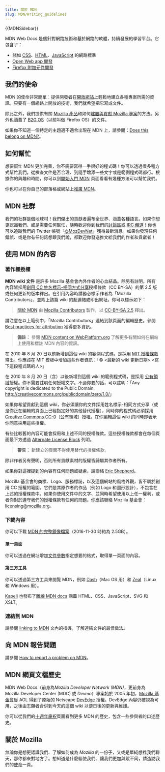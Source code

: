 ```yaml
---
title: 關於 MDN
slug: MDN/Writing_guidelines
---
```


{{MDNSidebar}}

MDN Web Docs 是個針對網路技術和基於網路的軟體，持續發展的學習平台。它包含了：

- 諸如 [CSS](/zh-TW/docs/CSS)、[HTML](/zh-TW/docs/HTML)、[JavaScript](/zh-TW/docs/JavaScript) 的網路標準
- [Open Web app 開發](/zh-TW/docs/Apps)
- [Firefox 附加元件開發](/zh-TW/docs/Add-ons)

## 我們的使命

MDN 的使命非常簡單：提供開發者在[開放網站](/zh-TW/docs/Web)上輕鬆地建立各種專案所需的資訊。只要有一個網路上開放的技術，我們就希望把它寫成文件。

除此之外，我們提供有關 [Mozilla 產品](/zh-TW/docs/Mozilla)和如何[建置與貢獻 Mozilla 專案](/zh-TW/docs/Mozilla)的方法。另外也涵蓋了 [B2G OS](/zh-TW/docs/Mozilla/B2G_OS)（以前叫做 Firefox OS）的文件。

如果你不知道一個特定的主題適不適合出現在 MDN 上，請參閱：[Does this belong on MDN?](/zh-TW/docs/Project:MDN/Contributing/Does_this_belong)。

## 如何幫忙

想要幫忙 MDN 更加完善，你不需要寫得一手很好的程式碼！你可以透過很多種方式幫忙我們，從檢查文件是否合理、到隨手增添一些文字或是範例程式碼都行。根據你的興趣和時間，你可以到[開始入門 MDN](/zh-TW/docs/MDN/Getting_started) 頁面看看有幾種方法可以幫忙我們。

你也可以在你自己的部落格或網站上[推廣 MDN](/zh-TW/docs/MDN/About/Promote)。

## MDN 社群

我們的社群是個地球村！我們傑出的貢獻者遍布全世界、涵蓋各種語言。如果你想更認識我們、或是需要任何幫忙，隨時歡迎你到我們的[討論區](https://discourse.mozilla-community.org/c/mdn)或 [IRC 頻道](irc://irc.mozilla.org#mdn)！你也可以追蹤我們的 Twitter 帳號「[@MozDevNet](http://twitter.com/MozDevNet)」獲得最新消息。如果你發現任何錯誤、或是你有任何話想跟我們說，都歡迎你發送推文給我們的作者和貢獻者！

## 使用 MDN 的內容

### 著作權授權

**MDN wiki 文件** 是許多 Mozilla 基金會內外作者的心血結晶。除另有註明，所有內容皆採用[創用 CC 姓名標示-相同方式分享](http://creativecommons.org/licenses/by-sa/2.5/)授權條款（CC BY-SA）的第 2.5 版或任何更新的版本釋出。在引用內容時請務必標示作者為「Mozilla Contributors」、並附上該篇 wiki 的超連結或印出網址。你可以標示如下：

> [關於 MDN](/zh-TW/docs/MDN/About) 由 [Mozilla Contributors](/zh-TW/docs/MDN/About$history) 製作，以 [CC-BY-SA 2.5](http://creativecommons.org/licenses/by-sa/2.5/) 釋出。

請注意在以上範例中，「Mozilla Contributors」連結到該頁面的編輯歷史。參閱 [Best practices for attribution](http://wiki.creativecommons.org/Marking/Users) 獲得更多資訊。

> **備註：** 參閱 [MDN content on WebPlatform.org](/zh-TW/docs/MDN_content_on_WebPlatform.org) 了解更多有關如何在網站上使用和標註 MDN 內容的資訊。

在 2010 年 8 月 20 日以前新增到這個 wiki 的範例程式碼，是採用 [MIT 授權條款](http://www.opensource.org/licenses/mit-license.php)釋出。你應該在 MIT 模板中增加這些作者資訊：「© <最新的 wiki 更新日期> <寫下這段程式碼的人>」

在 2010 年 8 月 20 日（含）以後新增到這個 wiki 的範例程式碼，是採用 [公有領域](http://creativecommons.org/publicdomain/zero/1.0/)授權。你不需要註明任何授權文字。不過你要的話，可以註明：「Any copyright is dedicated to the Public Domain. <http://creativecommons.org/publicdomain/zero/1.0/>」

如果你希望貢獻到這個 wiki，你必須讓你的文件採用姓名標示-相同方式分享（或是你正在編輯的頁面上已經指定好的其他替代授權），同時你的程式碼必須採用[Creative Commons CC-0](http://creativecommons.org/publicdomain/zero/1.0/)（公有領域）授權。在你編輯這個 wiki 的同時即表示你同意採用這些授權。

有些比較舊的內容可能會採用和上述不同的授權條款。這些授權條款都會在每個頁面最下方透過 [Alternate License Block](/Archive/Meta_docs/Examples/Alternate_License_Block) 列明。

> **警告：** 新建立的頁面不得使用替代的授權條款。

除非作者另有聲明，否則所有貢獻素材的版權皆歸屬其作者所有。

如果你對這裡提到的內容有任何問題或疑慮，請聯絡 [Eric Shepherd](mailto:eshepherd@mozilla.com)。

Mozilla 基金會的商標、Logo、服務標誌，以及這個網站的風格外觀，皆不屬於創用 CC 授權的範圍。它們是其原作者的作品（例如 Logo 和圖形設計），不包含在上述的授權條款中。如果你使用文件中的文字、並同時希望使用以上任一權利，或者你對於遵守我們的授權條款有任何的問題，你應該聯絡 Moziila 基金會：<licensing@mozilla.org>。

### 下載內容

你可以下載 [MDN 的完整鏡像檔案](/media/developer.mozilla.org.tar.gz)（2016-11-30 時約為 2.5GB）。

#### 單一頁面

你可以透過在網址增加[文件參數](/zh-TW/docs/MDN/Kuma/API#Document_parameters)指定想要的格式，取得單一頁面的內容。

#### 第三方工具

你可以透過第三方工具來閱覽 MDN，例如 [Dash](http://kapeli.com/dash)（Mac OS 用）和 [Zeal](http://zealdocs.org/)（Linux 和 Windows 用）。

[Kapeli](https://kapeli.com/) 也發布了[離線 MDN docs](https://kapeli.com/mdn_offline) 涵蓋 HTML、CSS、JavaScript、SVG 和 XSLT。

### 連結到 MDN

請參閱 [linking to MDN](/zh-TW/docs/MDN/About/Linking_to_MDN) 文內的指導，了解連結文件的最佳做法。

## 向 MDN 報告問題

請參閱 [How to report a problem on MDN](/zh-TW/docs/MDN/Contribute/Howto/Report_a_problem)。

## MDN 網頁文檔歷史

MDN Web Docs（前身為*Mozilla Developer Network (MDN)*，更前身為 Mozilla Developer Center (MDC) 或 _Devmo_）專案始於 2005 年初，[Mozilla 基金會](http://www.mozillafoundation.org)從 AOL 得到了原始的 Netscape [DevEdge](https://web.archive.org/web/*/devedge.netscape.com) 授權。DevEdge 內容仍被視為可用，之後由志願者合併到今天的這個 wiki 以便日後的更新與維護。

你可以從我們的[十週年慶祝](/zh-TW/docs/MDN_at_ten)頁面看到更多 MDN 的歷史，包含一些參與者的口述歷史。

## 關於 Mozilla

無論你是想更認識我們、了解如何成為 _Mozilla_ 的一份子，又或是單純想找我們聊天，那你都來對地方了。想知道是什麼驅使我們、讓我們更加與眾不同，請造訪我們的[使命](http://www.mozilla.org/zh-TW/mission/)一頁。
